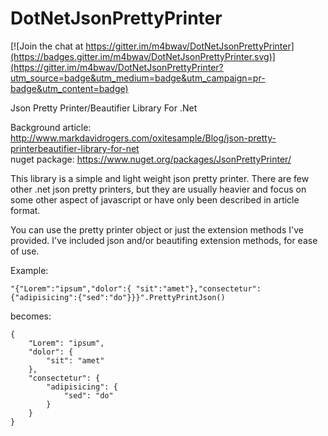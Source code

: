 DotNetJsonPrettyPrinter
=======================

[![Join the chat at https://gitter.im/m4bwav/DotNetJsonPrettyPrinter](https://badges.gitter.im/m4bwav/DotNetJsonPrettyPrinter.svg)](https://gitter.im/m4bwav/DotNetJsonPrettyPrinter?utm_source=badge&utm_medium=badge&utm_campaign=pr-badge&utm_content=badge)

Json Pretty Printer/Beautifier Library For .Net

Background article: http://www.markdavidrogers.com/oxitesample/Blog/json-pretty-printerbeautifier-library-for-net  
nuget package: https://www.nuget.org/packages/JsonPrettyPrinter/

This library is a simple and light weight json pretty printer.  There are few other .net json pretty printers, but they are usually heavier and focus on some other aspect of javascript or have only been described in article format.

You can use the pretty printer object or just the extension methods I've provided. I've included json and/or beautifing extension methods, for ease of use.

Example:
```
"{"Lorem":"ipsum","dolor":{ "sit":"amet"},"consectetur":{"adipisicing":{"sed":"do"}}}".PrettyPrintJson()
```
becomes:

```
{
    "Lorem": "ipsum",
    "dolor": {
        "sit": "amet"
    },
    "consectetur": {
        "adipisicing": {
            "sed": "do"
        }
    }
}
```
